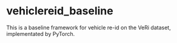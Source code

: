 # vehiclereid_baseline

This is a baseline framework for vehicle re-id on the VeRi dataset, implementated by PyTorch.
